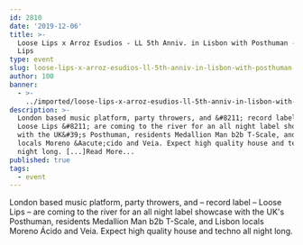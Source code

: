 ```yaml
---
id: 2810
date: '2019-12-06'
title: >-
  Loose Lips x Arroz Esudios - LL 5th Anniv. in Lisbon with Posthuman - Loose
  Lips
type: event
slug: loose-lips-x-arroz-esudios-ll-5th-anniv-in-lisbon-with-posthuman-1
author: 100
banner:
  - >-
    ../imported/loose-lips-x-arroz-esudios-ll-5th-anniv-in-lisbon-with-posthuman-1/image2810.jpeg
description: >-
  London based music platform, party throwers, and &#8211; record label &#8211;
  Loose Lips &#8211; are coming to the river for an all night label showcase
  with the UK&#39;s Posthuman, residents Medallion Man b2b T-Scale, and Lisbon
  locals Moreno &Aacute;cido and Veia. Expect high quality house and techno all
  night long. [...]Read More...
published: true
tags:
  - event
---
```

London based music platform, party throwers, and – record label – Loose Lips – are coming to the river for an all night label showcase with the UK's Posthuman, residents Medallion Man b2b T-Scale, and Lisbon locals Moreno Ácido and Veia. Expect high quality house and techno all night long.